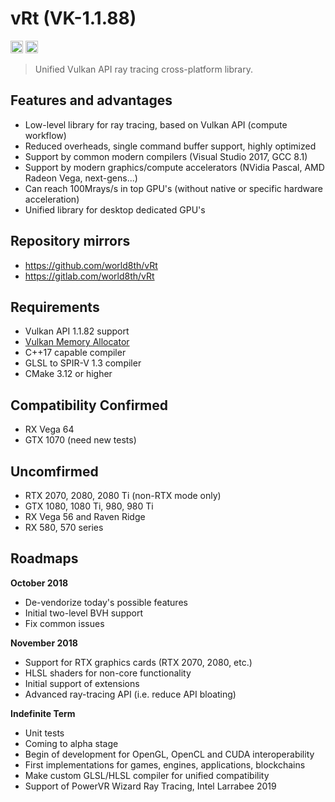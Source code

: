 # vRt (VK-1.1.88)

<a href="https://gitter.im/world8th/vRt?utm_source=badge&utm_medium=badge&utm_campaign=pr-badge&utm_content=badge" target="_blank" title="Gitter"><img src="https://badges.gitter.im/world8th/vRt.svg" alt="Gitter.RT" height="20px"/></a>
<a href="https://etherdonation.com/d?to=0xd9b022cdf82ee7eab9b17c7d85c3ba005e288383" target="_blank" title="Donate ETH"><img src="https://etherdonation.com/i/btn/donate-btn.png" alt="Donate.ETH" height="20px"/></a>

> Unified Vulkan API ray tracing cross-platform library.

## Features and advantages

- Low-level library for ray tracing, based on Vulkan API (compute workflow)
- Reduced overheads, single command buffer support, highly optimized
- Support by common modern compilers (Visual Studio 2017, GCC 8.1)
- Support by modern graphics/compute accelerators (NVidia Pascal, AMD Radeon Vega, next-gens...)
- Can reach 100Mrays/s in top GPU's (without native or specific hardware acceleration)
- Unified library for desktop dedicated GPU's

## Repository mirrors

- https://github.com/world8th/vRt
- https://gitlab.com/world8th/vRt

## Requirements

- Vulkan API 1.1.82 support
- [Vulkan Memory Allocator](https://github.com/GPUOpen-LibrariesAndSDKs/VulkanMemoryAllocator)
- C++17 capable compiler
- GLSL to SPIR-V 1.3 compiler
- CMake 3.12 or higher

## Compatibility Confirmed

- RX Vega 64
- GTX 1070 (need new tests)

## Uncomfirmed

- RTX 2070, 2080, 2080 Ti (non-RTX mode only)
- GTX 1080, 1080 Ti, 980, 980 Ti
- RX Vega 56 and Raven Ridge
- RX 580, 570 series

## Roadmaps

**October 2018**

- De-vendorize today's possible features
- Initial two-level BVH support
- Fix common issues

**November 2018**

- Support for RTX graphics cards (RTX 2070, 2080, etc.)
- HLSL shaders for non-core functionality
- Initial support of extensions
- Advanced ray-tracing API (i.e. reduce API bloating)

**Indefinite Term**

- Unit tests
- Coming to alpha stage
- Begin of development for OpenGL, OpenCL and CUDA interoperability
- First implementations for games, engines, applications, blockchains
- Make custom GLSL/HLSL compiler for unified compatibility
- Support of PowerVR Wizard Ray Tracing, Intel Larrabee 2019
